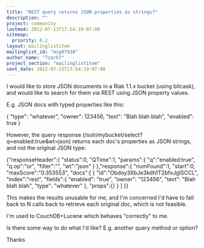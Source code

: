 ```yaml
---
title: "REST query returns JSON properties as strings?"
description: ""
project: community
lastmod: 2012-07-13T17:54:19-07:00
sitemap:
  priority: 0.2
layout: mailinglistitem
mailinglist_id: "msg07938"
author_name: "7zark7"
project_section: "mailinglistitem"
sent_date: 2012-07-13T17:54:19-07:00
---
```



I would like to store JSON documents in a Riak 1.1.x bucket (using bitcask), 
and would like to search for them via REST using JSON property values.

E.g. JSON docs with typed properties like this:

{
 "type": "whatever",
 "owner": 123456,
 "text": "Blah blah blah",
 "enabled": true
}

However, the query response (/solr/mybucket/select?q=enabled:true&wt=json) 
returns each doc's properties as JSON strings, and not the original JSON type:

{"responseHeader":{
 "status":0,
 "QTime":1,
 "params":{
 "q":"enabled:true",
 "q.op":"or",
 "filter":"",
 "wt":"json"
 }
},"response":{
 "numFound":1,
 "start":0,
 "maxScore":"0.353553",
 "docs":[
 {
 "id":"Obdoy3XbJe3kdh1T2bfxJgISCCL",
 "index":"rest",
 "fields":{
 "enabled": "true",
 "owner": "123456",
 "text": "Blah blah blah",
 "type": "whatever"
 },
 "props":{}
 }
 ]
}}


This makes the results unusable for me, and I'm concerned I'd have to fall back 
to N calls back to retrieve each original doc, which is not feasible.


I'm used to CouchDB+Lucene which behaves "correctly" to me.

Is there some way to do what I'd like? E.g. another query method or option?

Thanks
